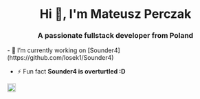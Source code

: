<h1 align="center">Hi 👋, I'm Mateusz Perczak</h1>
<h3 align="center">A passionate fullstack developer from Poland</h3>
- 🔭 I’m currently working on [Sounder4](https://github.com/losek1/Sounder4)

- ⚡ Fun fact **Sounder4 is overturtled :D**

<p align="left"><img src="https://konpa.github.io/devicon/devicon.git/icons/python/python-original-wordmark.svg" alt="python" width="20" height="20"/></p>
<!--
**losek1/losek1** is a ✨ _special_ ✨ repository because its `README.md` (this file) appears on your GitHub profile.

Here are some ideas to get you started:

- 🔭 I’m currently working on ...
- 🌱 I’m currently learning ...
- 👯 I’m looking to collaborate on ...
- 🤔 I’m looking for help with ...
- 💬 Ask me about ...
- 📫 How to reach me: ...
- 😄 Pronouns: ...
- ⚡ Fun fact: ...
-->
